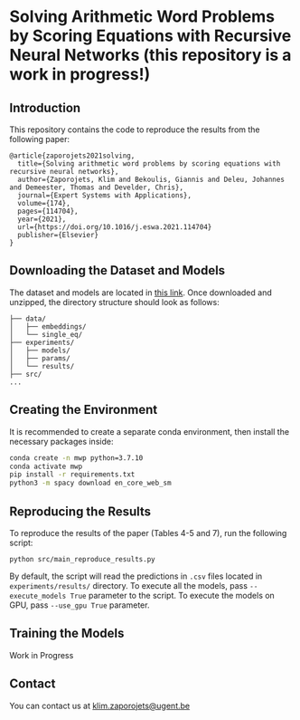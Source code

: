# Solving Arithmetic Word Problems by Scoring Equations with Recursive Neural Networks (this repository is a work in progress!)

## Introduction 
This repository contains the code to reproduce the results from the following paper: 
```
@article{zaporojets2021solving,
  title={Solving arithmetic word problems by scoring equations with recursive neural networks},
  author={Zaporojets, Klim and Bekoulis, Giannis and Deleu, Johannes and Demeester, Thomas and Develder, Chris},
  journal={Expert Systems with Applications},
  volume={174},
  pages={114704},
  year={2021},
  url={https://doi.org/10.1016/j.eswa.2021.114704}
  publisher={Elsevier}
}
```

## Downloading the Dataset and Models
The dataset and models are located in [this link](https://cloud.ilabt.imec.be/index.php/s/3EpEHW5gEA38Ljo).
 Once downloaded and unzipped, the directory structure should look as follows:
```
├── data/
│   ├── embeddings/
│   └── single_eq/
├── experiments/
│   ├── models/
│   ├── params/
│   └── results/
├── src/
...
```
## Creating the Environment
It is recommended to create a separate conda environment, then install the necessary packages 
inside: 
```bash
conda create -n mwp python=3.7.10
conda activate mwp 
pip install -r requirements.txt
python3 -m spacy download en_core_web_sm

```

## Reproducing the Results
To reproduce the results of the paper (Tables 4-5 and 7), run the following script: 

```python src/main_reproduce_results.py```

By default, the script will read the predictions in ```.csv``` files located in 
```experiments/results/``` directory. To execute all the models, pass ```--execute_models True``` parameter to the 
script. To execute the models on GPU, pass ```--use_gpu True``` parameter. 

## Training the Models 
Work in Progress

## Contact
You can contact us at <klim.zaporojets@ugent.be>

